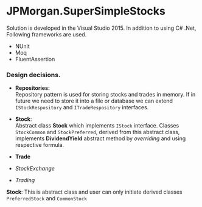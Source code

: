 # JPMorgan.SuperSimpleStocks

Solution is developed in the Visual Studio 2015. 
In addition to using C# .Net, Following frameworks are used.

* NUnit
* Moq
* FluentAssertion

### Design decisions.


* **Repositories:**<br />
	Repository pattern is used for storing stocks and trades in memory. If in future we need to store it into a file or database we can extend `IStockRespository` and `ITradeRespository` interfaces.

* **Stock**:<br />
	Abstract class **Stock** which implements `IStock` interface. Classes `StockCommon` and `StockPreferred`, derived from this abstract class, implements **DividendYield** abstract method by *overriding* and using respective formula.
    
* **Trade**
* *StockExchange*
* *Trading*

**Stock**: This is abstract class and user can only initiate derived classes `PreferredStock` and `CommonStock`
